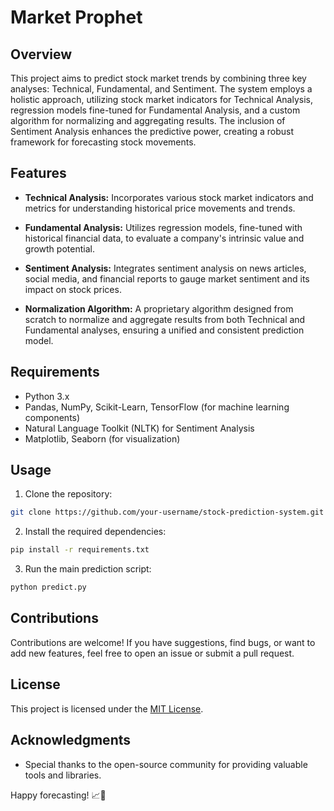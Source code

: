 # Market Prophet

## Overview

This project aims to predict stock market trends by combining three key analyses: Technical, Fundamental, and Sentiment. The system employs a holistic approach, utilizing stock market indicators for Technical Analysis, regression models fine-tuned for Fundamental Analysis, and a custom algorithm for normalizing and aggregating results. The inclusion of Sentiment Analysis enhances the predictive power, creating a robust framework for forecasting stock movements.

## Features

- **Technical Analysis:** Incorporates various stock market indicators and metrics for understanding historical price movements and trends.
  
- **Fundamental Analysis:** Utilizes regression models, fine-tuned with historical financial data, to evaluate a company's intrinsic value and growth potential.

- **Sentiment Analysis:** Integrates sentiment analysis on news articles, social media, and financial reports to gauge market sentiment and its impact on stock prices.

- **Normalization Algorithm:** A proprietary algorithm designed from scratch to normalize and aggregate results from both Technical and Fundamental analyses, ensuring a unified and consistent prediction model.

## Requirements

- Python 3.x
- Pandas, NumPy, Scikit-Learn, TensorFlow (for machine learning components)
- Natural Language Toolkit (NLTK) for Sentiment Analysis
- Matplotlib, Seaborn (for visualization)

## Usage

1. Clone the repository:

```bash
git clone https://github.com/your-username/stock-prediction-system.git
```

2. Install the required dependencies:

```bash
pip install -r requirements.txt
```

3. Run the main prediction script:

```bash
python predict.py
```

## Contributions

Contributions are welcome! If you have suggestions, find bugs, or want to add new features, feel free to open an issue or submit a pull request.

## License

This project is licensed under the [MIT License](LICENSE.md).

## Acknowledgments

- Special thanks to the open-source community for providing valuable tools and libraries.

Happy forecasting! 📈🚀
